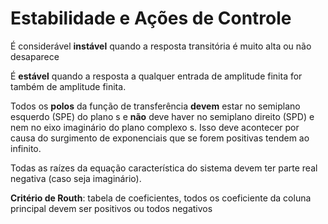 # Estabilidade e Ações de Controle

É considerável **instável** quando a resposta transitória é muito alta ou não desaparece

É **estável** quando a resposta a qualquer entrada de amplitude finita for também de amplitude finita.

Todos os **polos** da função de transferência **devem** estar no semiplano esquerdo (SPE) do plano s e **não** deve haver no semiplano direito (SPD) e nem no eixo imaginário do plano complexo s. Isso deve acontecer por causa do surgimento de exponenciais que se forem positivas tendem ao infinito.

Todas as raízes da equação característica do sistema devem ter parte real negativa (caso seja imaginário). 

**Critério de Routh**: tabela de coeficientes, todos os coeficiente da coluna principal devem ser positivos ou todos negativos